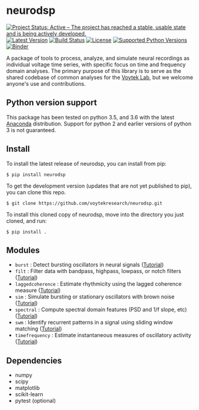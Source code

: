 # neurodsp

[![Project Status: Active – The project has reached a stable, usable state and is being actively developed.](http://www.repostatus.org/badges/latest/active.svg)](http://www.repostatus.org/#active)
[![Latest Version](https://img.shields.io/pypi/v/neurodsp.svg)](https://pypi.python.org/pypi/neurodsp/)
[![Build Status](https://travis-ci.org/voytekresearch/neurodsp.svg)](https://travis-ci.org/voytekresearch/neurodsp)
[![License](http://img.shields.io/badge/license-MIT-brightgreen.svg?style=flat)](LICENSE.md)
[![Supported Python Versions](https://img.shields.io/pypi/pyversions/neurodsp.svg)](https://pypi.python.org/pypi/neurodsp/)
[![Binder](https://mybinder.org/badge.svg)](https://mybinder.org/v2/gh/voytekresearch/neurodsp/master)

A package of tools to process, analyze, and simulate neural recordings as individual voltage time series, with specific focus on time and frequency domain analyses. The primary purpose of this library is to serve as the shared codebase of common analyses for the [Voytek Lab](http://voyteklab.com/), but we welcome anyone's use and contributions.

## Python version support
This package has been tested on python 3.5, and 3.6 with the latest [Anaconda](https://www.continuum.io/downloads) distribution. Support for python 2 and earlier versions of python 3 is not guaranteed.

## Install

To install the latest release of neurodsp, you can install from pip:

`$ pip install neurodsp`

To get the development version (updates that are not yet published to pip), you can clone this repo.

`$ git clone https://github.com/voytekresearch/neurodsp.git`

To install this cloned copy of neurodsp, move into the directory you just cloned, and run:

`$ pip install .`

## Modules

- ```burst``` : Detect bursting oscillators in neural signals ([Tutorial](https://github.com/voytekresearch/neurodsp/blob/master/tutorials/5-BurstDetection.ipynb))
- ```filt``` : Filter data with bandpass, highpass, lowpass, or notch filters ([Tutorial](https://github.com/voytekresearch/neurodsp/blob/master/tutorials/1-Filtering.ipynb))
- ```laggedcoherence``` : Estimate rhythmicity using the lagged coherence measure ([Tutorial](https://github.com/voytekresearch/neurodsp/blob/master/tutorials/3-LaggedCoherence.ipynb))
- ```sim``` : Simulate bursting or stationary oscillators with brown noise ([Tutorial](https://github.com/voytekresearch/neurodsp/blob/master/tutorials/7-SimulatingSignals.ipynb))
- ```spectral``` : Compute spectral domain features (PSD and 1/f slope, etc) ([Tutorial](https://github.com/voytekresearch/neurodsp/blob/master/tutorials/4-SpectralAnalysis.ipynb))
- ```swm``` : Identify recurrent patterns in a signal using sliding window matching ([Tutorial](https://github.com/voytekresearch/neurodsp/blob/master/tutorials/6-SlidingWindowMatching.ipynb))
- ```timefrequency``` : Estimate instantaneous measures of oscillatory activity ([Tutorial](https://github.com/voytekresearch/neurodsp/blob/master/tutorials/2-InstantaneousMeasures.ipynb))

## Dependencies

- numpy
- scipy
- matplotlib
- scikit-learn
- pytest (optional)
